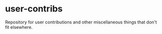 # user-contribs
Repository for user contributions and other miscellaneous things that don't fit elsewhere.
